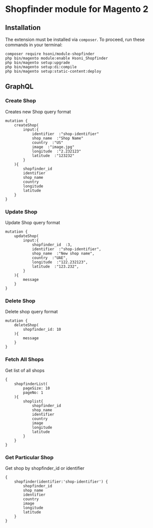 # Shopfinder module for Magento 2

## Installation

The extension must be installed via `composer`. To proceed, run these commands in your terminal:

```
composer require hsoni/module-shopfinder
php bin/magento module:enable Hsoni_Shopfinder
php bin/magento setup:upgrade
php bin/magento setup:di:compile
php bin/magento setup:static-content:deploy
```

## GraphQL
### Create Shop
Creates new Shop query format
```
mutation {
    createShop(
        input:{
            identifier  :"shop-identifier"
            shop_name  :"Shop Name" 
            country  :"US"
            image  :"image.jpg"
            longitude  :"2.232123"
            latitude  :"123232" 
        }
    ){
        shopfinder_id
        identifier 
        shop_name 
        country
        longitude
        latitude
    }
}
```

### Update Shop
Update Shop query format
```
mutation {
    updateShop(
        input:{
            shopfinder_id  :3,
            identifier  :"shop-identifier", 
            shop_name  :"New shop name", 
            country  :"UAE",
            longitude  :"122.232123",
            latitude  :"123.232",   
        }
    ){
        message
    }
}
```

### Delete Shop
Delete shop query format
```
mutation {
    deleteShop(
        shopfinder_id: 10
    ){
        message
    }
}
```

### Fetch All Shops
Get list of all shops
```
{
    shopfinderList(
        pageSize: 10
        pageNo: 1
    ){
        shoplist{
            shopfinder_id
            shop_name
            identifier
            country
            image
            longitude
            latitude
        }
    }
}
```

### Get Particular Shop
Get shop by shopfinder_id or identifier
```
{
    shopfinder(identifier:'shop-identifier') {
        shopfinder_id
        shop_name
        identifier
        country
        image
        longitude
        latitude
    }
}
```
